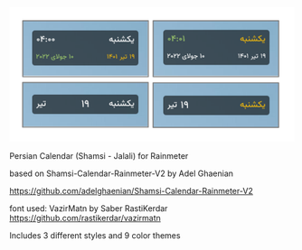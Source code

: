 ![alt text](https://github.com/farshad991/illustro-Persian-Calendar/blob/main/assets/ScreenShot.png?raw=true)


Persian Calendar (Shamsi - Jalali) for Rainmeter

based on Shamsi-Calendar-Rainmeter-V2 by Adel Ghaenian

https://github.com/adelghaenian/Shamsi-Calendar-Rainmeter-V2

font used: VazirMatn by Saber RastiKerdar
https://github.com/rastikerdar/vazirmatn

Includes 3 different styles and 9 color themes
